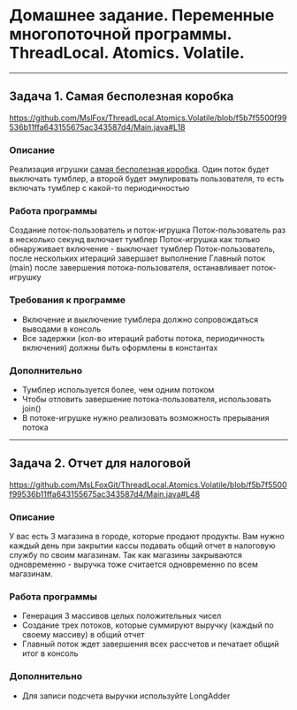 # Домашнее задание. Переменные многопоточной программы. ThreadLocal. Atomics. Volatile.
___
## Задача 1. Самая бесполезная коробка 
https://github.com/MslFox/ThreadLocal.Atomics.Volatile/blob/f5b7f5500f99536b11ffa643155675ac343587d4/Main.java#L18
### Описание
Реализация игрушки [cамая бесполезная коробка]( http://www.youtube.com/watch?v=tGCW8xftdOA). Один поток будет выключать тумблер, а второй будет эмулировать пользователя, то есть включать тумблер с какой-то периодичностью

### Работа программы
Создание поток-пользователь и поток-игрушка
Поток-пользователь раз в несколько секунд включает тумблер
Поток-игрушка как только обнаруживает включение - выключает тумблер
Поток-пользователь, после нескольких итераций завершает выполнение
Главный поток (main) после завершения потока-пользователя, останавливает поток-игрушку
### Требования к программе
- Включение и выключение тумблера должно сопровождаться выводами в консоль
- Все задержки (кол-во итераций работы потока, периодичность включения) должны быть оформлены в константах
### Дополнительно
- Тумблер используется более, чем одним потоком
- Чтобы отловить завершение потока-пользователя, использовать join()
- В потоке-игрушке нужно реализовать возможность прерывания потока 
____
## Задача 2. Отчет для налоговой 
https://github.com/MsLFoxGit/ThreadLocal.Atomics.Volatile/blob/f5b7f5500f99536b11ffa643155675ac343587d4/Main.java#L48
### Описание
У вас есть 3 магазина в городе, которые продают продукты. Вам нужно каждый день при закрытии кассы подавать общий отчет в налоговую службу по своим магазинам. Так как магазины закрываются одновременно - выручка тоже считается одновременно по всем магазинам.

### Работа программы
- Генерация 3 массивов целых положительных чисел
- Создание трех потоков, которые суммируют выручку (каждый по своему массиву) в общий отчет
- Главный поток ждет завершения всех рассчетов и печатает общий итог в консоль
### Дополнительно
- Для записи подсчета выручки используйте LongAdder
